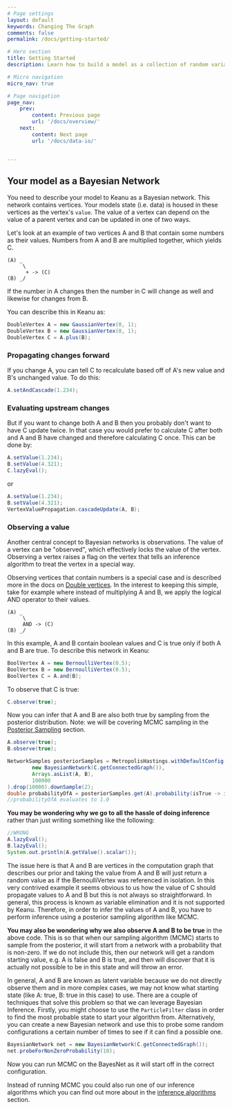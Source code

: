 ```yaml
---
# Page settings
layout: default
keywords: Changing The Graph
comments: false
permalink: /docs/getting-started/

# Hero section
title: Getting Started
description: Learn how to build a model as a collection of random variables, observations and deterministic operations.

# Micro navigation
micro_nav: true

# Page navigation
page_nav:
    prev:
        content: Previous page
        url: '/docs/overview/'
    next:
        content: Next page
        url: '/docs/data-io/'


---
```


## Your model as a Bayesian Network

You need to describe your model to Keanu as a Bayesian network. This network contains
vertices. Your models state (i.e. data) is housed in these vertices as the vertex's `value`. 
The value of a vertex can depend on the value of a parent vertex and can be updated in one of
two ways.

Let's look at an example of two vertices A and B that contain some numbers as their values. Numbers from A and B are 
multiplied together, which yields C.

```
(A) _
     \
      + -> (C)
(B) _/
```

If the number in A changes then the number in C will change as well and likewise for changes from B.

You can describe this in Keanu as:

```java
DoubleVertex A = new GaussianVertex(0, 1);
DoubleVertex B = new GaussianVertex(0, 1);
DoubleVertex C = A.plus(B);
```

### Propagating changes forward

If you change A, you can tell C to recalculate based off of A's new value and B's unchanged value. 
To do this: 

```java
A.setAndCascade(1.234);
```

### Evaluating upstream changes

But if you want to change both A and B then you probably don't want to have C update twice. In that
case you would prefer to calculate C after both and A and B have changed and therefore calculating 
C once. This can be done by:

```java
A.setValue(1.234);
B.setValue(4.321);
C.lazyEval();
```

or

```java
A.setValue(1.234);
B.setValue(4.321);
VertexValuePropagation.cascadeUpdate(A, B);
```

### Observing a value

Another central concept to Bayesian networks is observations. The value of a vertex can be "observed", which
effectively locks the value of the vertex. Observing a vertex raises a flag on the vertex that tells an
inference algorithm to treat the vertex in a special way.

Observing vertices that contain numbers is a special case and is described more in the docs on [Double vertices](/docs/vertex-summary.md).
In the interest to keeping this simple, take for example where instead of multiplying A and B, we apply the logical AND operator to their values.

```
(A) _
     \
     AND -> (C)
(B) _/
```

In this example, A and B contain boolean values and C is true only if both A and B are true. To describe this network in Keanu:

```java
BoolVertex A = new BernoulliVertex(0.5);
BoolVertex B = new BernoulliVertex(0.5);
BoolVertex C = A.and(B);
```

To observe that C is true:

```java
C.observe(true);
```

Now you can infer that A and B are also both true by sampling from the posterior distribution. Note: we will be covering MCMC sampling in the [Posterior Sampling](/docs/inference-posterior-sampling/) section.

```java
A.observe(true);
B.observe(true);

NetworkSamples posteriorSamples = MetropolisHastings.withDefaultConfig().getPosteriorSamples(
        new BayesianNetwork(C.getConnectedGraph()),
        Arrays.asList(A, B),
        100000
).drop(10000).downSample(2);
double probabilityOfA = posteriorSamples.get(A).probability(isTrue -> isTrue.scalar() == true);
//probabilityOfA evaluates to 1.0
```
**You may be wondering why we go to all the hassle of doing inference** rather than just writing something like the following:
```java
//WRONG
A.lazyEval();
B.lazyEval();
System.out.println(A.getValue().scalar());
```
The issue here is that A and B are vertices in the computation graph that describes our prior and taking the value from A and B will just return a random value as if the BernoulliVertex was referenced in isolation. 
In this very contrived example it seems obvious to us how the value of C should propagate values to A and B but this is not always so straightforward.
In general, this process is known as variable elimination and it is not supported by Keanu. 
Therefore, in order to infer the values of A and B, you have to perform inference using a posterior sampling algorithm like MCMC.

**You may also be wondering why we also observe A and B to be true** in the above code. 
This is so that when our sampling algorithm (MCMC) starts to sample from the posterior, it will start from a network with a probability that is non-zero.
If we do not include this, then our network will get a random starting value, e.g. A is false and B is true, and then will discover that it is actually not possible to be in this state and will throw an error. 

In general, A and B are known as latent variable because we do not directly observe them and in more complex cases, we may not know what starting state (like A: true, B: true in this case) to use. 
There are a couple of techniques that solve this problem so that we can leverage Bayesian Inference.
Firstly, you might choose to use the `ParticleFilter` class in order to find the most probable state to start your algorithm from.
Alternatively, you can create a new Bayesian network and use this to probe some random configurations a certain number of times to see if it can find a possible one. 
```java
BayesianNetwork net = new BayesianNetwork(C.getConnectedGraph());
net.probeForNonZeroProbability(10);
```
Now you can run MCMC on the BayesNet as it will start off in the correct configuration.

Instead of running MCMC you could also run one of our inference algorithms which you can find out more about in the [inference algorithms](/docs/inference-map) section.
